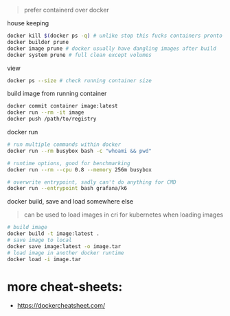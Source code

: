 >prefer containerd over docker

house keeping
```bash
docker kill $(docker ps -q) # unlike stop this fucks containers pronto
docker builder prune
docker image prune # docker usually have dangling images after build
docker system prune # full clean except volumes
```

view
```bash
docker ps --size # check running container size
```

build image from running container
```bash
docker commit container image:latest
docker run --rm -it image
docker push /path/to/registry
```

docker run
```bash
# run multiple commands within docker
docker run --rm busybox bash -c "whoami && pwd"

# runtime options, good for benchmarking
docker run --rm --cpu 0.8 --memory 256m busybox

# overwrite entrypoint, sadly can't do anything for CMD
docker run --entrypoint bash grafana/k6
```

docker build, save and load somewhere else
>can be used to load images in cri for kubernetes when loading images
```bash
# build image
docker build -t image:latest .
# save image to local
docker save image:latest -o image.tar
# load image in another docker runtime
docker load -i image.tar
```

# more cheat-sheets:
- https://dockercheatsheet.com/